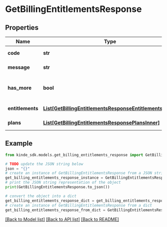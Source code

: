 # GetBillingEntitlementsResponse


## Properties

Name | Type | Description | Notes
------------ | ------------- | ------------- | -------------
**code** | **str** | Response code. | [optional] 
**message** | **str** | Response message. | [optional] 
**has_more** | **bool** | Whether more records exist. | [optional] 
**entitlements** | [**List[GetBillingEntitlementsResponseEntitlementsInner]**](GetBillingEntitlementsResponseEntitlementsInner.md) | A list of entitlements | [optional] 
**plans** | [**List[GetBillingEntitlementsResponsePlansInner]**](GetBillingEntitlementsResponsePlansInner.md) | A list of plans. | [optional] 

## Example

```python
from kinde_sdk.models.get_billing_entitlements_response import GetBillingEntitlementsResponse

# TODO update the JSON string below
json = "{}"
# create an instance of GetBillingEntitlementsResponse from a JSON string
get_billing_entitlements_response_instance = GetBillingEntitlementsResponse.from_json(json)
# print the JSON string representation of the object
print(GetBillingEntitlementsResponse.to_json())

# convert the object into a dict
get_billing_entitlements_response_dict = get_billing_entitlements_response_instance.to_dict()
# create an instance of GetBillingEntitlementsResponse from a dict
get_billing_entitlements_response_from_dict = GetBillingEntitlementsResponse.from_dict(get_billing_entitlements_response_dict)
```
[[Back to Model list]](../README.md#documentation-for-models) [[Back to API list]](../README.md#documentation-for-api-endpoints) [[Back to README]](../README.md)


